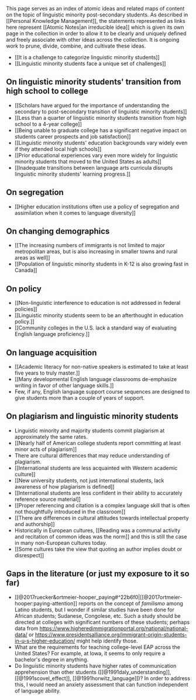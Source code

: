 This page serves as an index of atomic ideas and related maps of content on the topic of linguistic minority post-secondary students. As described in [[Personal Knowledge Management]], the statements represented as links here represent [[Atomic Notes|an irreducible idea]] which is given its own page in the collection in order to allow it to be clearly and uniquely defined and freely associate with other ideas across the collection. It is ongoing work to prune, divide, combine, and cultivate these ideas.

- [[It is a challenge to categorize linguistic minority students]]
- [[Linguistic minority students face a unique set of challenges]]
## On linguistic minority students' transition from high school to college
- [[Scholars have argued for the importance of understanding the secondary to post-secondary transition of linguistic minority students]]
- [[Less than a quarter of linguistic minority students transition from high school to a 4-year college]]
- [[Being unable to graduate college has a significant negative impact on students career prospects and job satisfaction]] 
- [[Linguistic minority students' education backgrounds vary widely even if they attended local high schools]] 
- [[Prior educational experiences vary even more widely for linguistic minority students that moved to the United States as adults]]
- [[Inadequate transitions between language arts curricula disrupts linguistic minority students' learning progress.]]
## On segregation
- [[Higher education institutions often use a policy of segregation and assimilation when it comes to language diversity]] 
## On changing demographics
- [[The increasing numbers of immigrants is not limited to major metropolitan areas, but is also increasing in smaller towns and rural areas as well]] 
- [[Population of linguistic minority students in K-12 is also growing fast in Canada]] 
## On policy
- [[Non-linguistic interference to education is not addressed in federal policies]] 
- [[Linguistic minority students seem to be an afterthought in education policy.]] 
- [[Community colleges in the U.S. lack a standard way of evaluating English language proficiency.]]

## On language acquisition
- [[Academic literacy for non-native speakers is estimated to take at least five years to truly master.]] 
- [[Many developmental English language classrooms de-emphasize writing in favor of other language skills.]] 
- Few, if any, English language support course sequences are designed to give students more than a couple of years of support.
## On plagiarism and linguistic minority students
- Linguistic minority and majority students commit plagiarism at approximately the same rates. 
- [[Nearly half of American college students report committing at least minor acts of plagiarism]]
- There are cultural differences that may reduce understanding of plagiarism. 
- [[International students are less acquainted with Western academic culture]]
- [[New university students, not just international students, lack awareness of how plagiarism is defined]]
- [[International students are less confident in their ability to accurately reference source material]]
- [[Proper referencing and citation is a complex language skill that is often not thoughtfully introduced in the classroom]]
- [[There are differences in cultural attitudes towards intellectual property and authorship]] 
- Historically in European cultures, [[Reading was a communal activity and recitation of common ideas was the norm]] and this is still the case in many non-European cultures today. 
- [[Some cultures take the view that quoting an author implies doubt or disrespect]]
## Gaps in the literature (or just my exposure to it so far)
- [[@2017ruecker&ortmeier-hooper_paying#^22b6f0|[[@2017ortmeier-hooper:paying-attention]] reports on the concept of *familismo* among Latino students, but I wonder if similar studies have been done for African students; Sudanese, Congolese, etc. Such a study should be directed at colleges with significant numbers of these students; perhaps data from https://www.higheredimmigrationportal.org/national/national-data/ or https://www.presidentsalliance.org/immigrant-origin-students-in-u-s-higher-education/ might help identify those.
- What are the requirements for teaching college-level EAP across the United States? For example, at Iowa, it seems to only require a bachelor's degree in anything.
- Do linguistic minority students have higher rates of communication apprehension than other students ([[@1991daly_understanding]], [[@1991scovel_effect]], [[@1991horwitz_language]])? In order to address this, I would need an anxiety assessment that can function independent of language ability.
